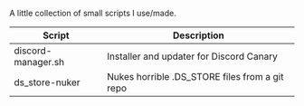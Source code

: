 A little collection of small scripts I use/made.

Script | Description
---|---
discord-manager.sh | Installer and updater for Discord Canary
ds_store-nuker | Nukes horrible .DS_STORE files from a git repo
